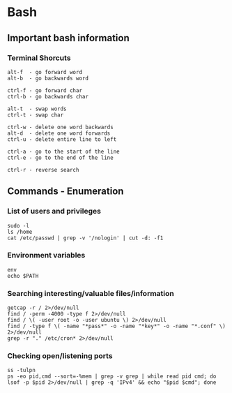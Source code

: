 # Bash
## Important bash information
### Terminal Shorcuts
```
alt-f  - go forward word
alt-b  - go backwards word

ctrl-f - go forward char
ctrl-b - go backwards char

alt-t  - swap words
ctrl-t - swap char

ctrl-w - delete one word backwards
alt-d  - delete one word forwards
ctrl-u - delete entire line to left

ctrl-a - go to the start of the line
ctrl-e - go to the end of the line

ctrl-r - reverse search
```

## Commands - Enumeration
### List of users and privileges
```
sudo -l
ls /home
cat /etc/passwd | grep -v '/nologin' | cut -d: -f1
```

### Environment variables
```
env 
echo $PATH
```

### Searching interesting/valuable files/information
```
getcap -r / 2>/dev/null
find / -perm -4000 -type f 2>/dev/null
find / \( -user root -o -user ubuntu \) 2>/dev/null
find / -type f \( -name "*pass*" -o -name "*key*" -o -name "*.conf" \) 2>/dev/null
grep -r "." /etc/cron* 2>/dev/null
```

### Checking open/listening ports
```
ss -tulpn
ps -eo pid,cmd --sort=-%mem | grep -v grep | while read pid cmd; do lsof -p $pid 2>/dev/null | grep -q 'IPv4' && echo "$pid $cmd"; done
```
